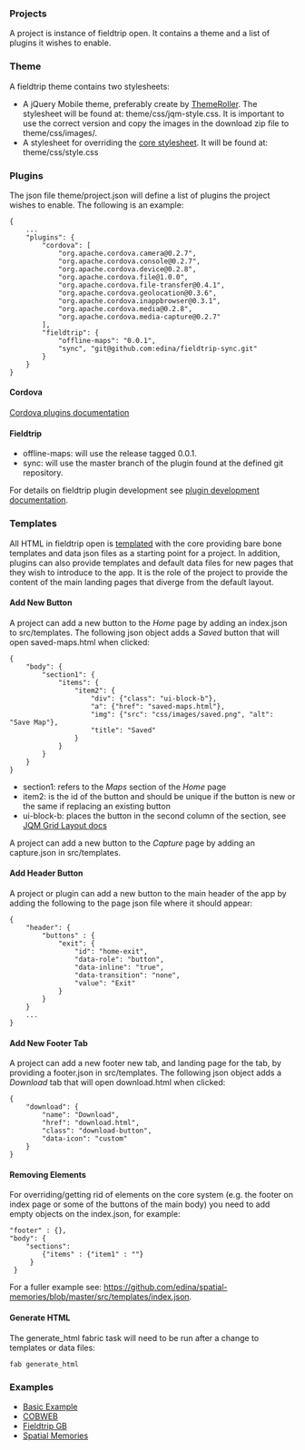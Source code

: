 ### Projects

A project is instance of fieldtrip open. It contains a theme and a list of plugins it wishes to enable.

### Theme ###

A fieldtrip theme contains two stylesheets:

* A jQuery Mobile theme, preferably create by [ThemeRoller](http://themeroller.jquerymobile.com/?ver=1.3.2). The stylesheet will be found at: theme/css/jqm-style.css. It is important to use the correct version and copy the images in the download zip file to theme/css/images/.
* A stylesheet for overriding the [core stylesheet](https://github.com/edina/fieldtrip-open/blob/master/src/www/css/style.css). It will be found at: theme/css/style.css

### Plugins

The json file theme/project.json will define a list of plugins the project wishes to enable. The following is an example:

```
{
    ...
    "plugins": {
        "cordova": [
            "org.apache.cordova.camera@0.2.7",
            "org.apache.cordova.console@0.2.7",
            "org.apache.cordova.device@0.2.8",
            "org.apache.cordova.file@1.0.0",
            "org.apache.cordova.file-transfer@0.4.1",
            "org.apache.cordova.geolocation@0.3.6",
            "org.apache.cordova.inappbrowser@0.3.1",
            "org.apache.cordova.media@0.2.8",
            "org.apache.cordova.media-capture@0.2.7"
        ],
        "fieldtrip": {
            "offline-maps": "0.0.1",
            "sync", "git@github.com:edina/fieldtrip-sync.git"
        }
    }
}
```

#### Cordova

[Cordova plugins documentation](http://cordova.apache.org/docs/en/3.3.0/guide_hybrid_plugins_index.md.html#Plugin%20Development%20Guide_native_interfaces)

#### Fieldtrip

* offline-maps: will use the release tagged 0.0.1.
* sync: will use the master branch of the plugin found at the defined git repository.

For details on fieldtrip plugin development see [plugin development documentation](PLUGINS.md).

### Templates

All HTML in fieldtrip open is [templated](https://github.com/edina/fieldtrip-open/tree/master/src/templates) with the core providing bare bone templates and data json files as a starting point for a project. In addition, plugins can also provide templates and default data files for new pages that they wish to introduce to the app. It is the role of the project to provide the content of the main landing pages that diverge from the default layout.

#### Add New Button

A project can add a new button to the _Home_ page by adding an index.json to src/templates. The following json object adds a _Saved_ button that will open saved-maps.html when clicked:

```
{
    "body": {
        "section1": {
            "items": {
                "item2": {
                    "div": {"class": "ui-block-b"},
                    "a": {"href": "saved-maps.html"},
                    "img": {"src": "css/images/saved.png", "alt": "Save Map"},
                    "title": "Saved"
                }
            }
        }
    }
}
```

* section1: refers to the _Maps_ section of the _Home_ page
* item2: is the id of the button and should be unique if the button is new or the same if replacing an existing button
* ui-block-b: places the button in the second column of the section, see [JQM Grid Layout docs](http://api.jquerymobile.com/grid-layout/#Grid%20Layout)

A project can add a new button to the _Capture_ page by adding an capture.json in src/templates.

#### Add Header Button

A project or plugin can add a new button to the main header of the app by adding the following to the page json file where it should appear:

```
{
    "header": {
        "buttons" : {
            "exit": {
                "id": "home-exit",
                "data-role": "button",
                "data-inline": "true",
                "data-transition": "none",
                "value": "Exit"
            }
        }
    }
    ...
}
```

#### Add New Footer Tab

A project can add a new footer new tab, and landing page for the tab, by providing a footer.json in src/templates. The following json object adds a _Download_ tab that will open download.html when clicked:

```
{
    "download": {
        "name": "Download",
        "href": "download.html",
        "class": "download-button",
        "data-icon": "custom"
    }
}
```

#### Removing Elements

For overriding/getting rid of elements on the core system (e.g. the footer on index page or some of the buttons of the main body) you need to add empty objects on the index.json, for example:
```
"footer" : {},
"body": {
	"sections":
    	{"items" : {"item1" : ""}
     }
 }
```

For a fuller example see: https://github.com/edina/spatial-memories/blob/master/src/templates/index.json.

#### Generate HTML

The generate_html fabric task will need to be run after a change to templates or data files:

```
fab generate_html
```

### Examples

* [Basic Example](https://github.com/edina/fieldtrip-example)
* [COBWEB](https://github.com/edina/fieldtrip-cobweb)
* [Fieldtrip GB](https://github.com/edina/fieldtrip-gb)
* [Spatial Memories](https://github.com/edina/spatial-memories)
